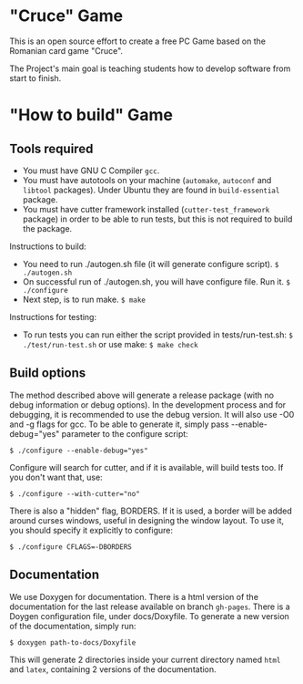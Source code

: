 "Cruce" Game
=========

This is an open source effort to create a free PC Game based on the Romanian
card game "Cruce".

The Project's main goal is teaching students how to develop software from start
to finish.

"How to build" Game
=========

Tools required
------
- You must have GNU C Compiler ```gcc```.
- You must have autotools on your machine (```automake```, ```autoconf``` and
```libtool``` packages). Under Ubuntu they are found in ```build-essential```
package.
- You must have cutter framework installed (```cutter-test_framework```
package) in order to be able to run tests, but this is not required to build
the package.

Instructions to build:
- You need to run ./autogen.sh file (it will generate configure script).
  ```$ ./autogen.sh```
- On successful run of ./autogen.sh, you will have configure file. Run it.
  ```$ ./configure```
- Next step, is to run make. ```$ make```

Instructions for testing:
- To run tests you can run either the script provided in tests/run-test.sh:
  ```$ ./test/run-test.sh```
  or use make:
  ```$ make check```

Build options
------

The method described above will generate a release package (with no debug
information or debug options). In the development process and for debugging,
it is recommended to use the debug version. It will also use -O0 and -g flags
for gcc. To be able to generate it, simply pass --enable-debug="yes" parameter 
to the configure script:

```$ ./configure --enable-debug="yes"```

Configure will search for cutter, and if it is available, will build tests
too. If you don't want that, use:

```$ ./configure --with-cutter="no"```

There is also a "hidden" flag, BORDERS. If it is used, a border will be added
around curses windows, useful in designing the window layout. To use it, you
should specify it explicitly to configure:

```$ ./configure CFLAGS=-DBORDERS```

Documentation
------

We use Doxygen for documentation. There is a html version of the documentation
for the last release available on branch ```gh-pages```. There is a Doygen
configuration file, under docs/Doxyfile. To generate a new version of the
documentation, simply run:

```$ doxygen path-to-docs/Doxyfile```

This will generate 2 directories inside your current directory named ```html```
and ```latex```, containing 2 versions of the documentation.

